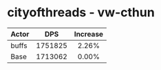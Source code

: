 # cityofthreads - vw-cthun
| Actor | DPS | Increase |
|---|:---:|:---:|
|buffs|1751825|2.26%|
|Base|1713062|0.00%|
